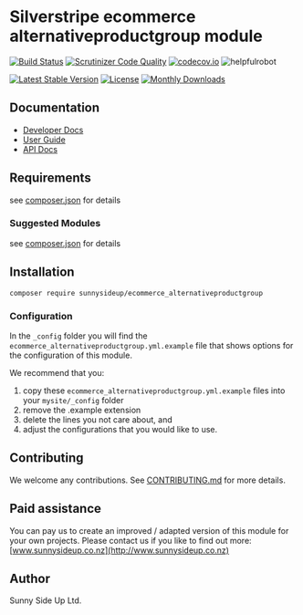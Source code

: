 # Silverstripe ecommerce alternativeproductgroup module
[![Build Status](https://travis-ci.org/sunnysideup/silverstripe-ecommerce_alternativeproductgroup.svg?branch=master)](https://travis-ci.org/sunnysideup/silverstripe-ecommerce_alternativeproductgroup)
[![Scrutinizer Code Quality](https://scrutinizer-ci.com/g/sunnysideup/silverstripe-ecommerce_alternativeproductgroup/badges/quality-score.png?b=master)](https://scrutinizer-ci.com/g/sunnysideup/silverstripe-ecommerce_alternativeproductgroup/?branch=master)
[![codecov.io](https://codecov.io/github/sunnysideup/silverstripe-ecommerce_alternativeproductgroup/coverage.svg?branch=master)](https://codecov.io/github/sunnysideup/silverstripe-ecommerce_alternativeproductgroup?branch=master)
![helpfulrobot](https://helpfulrobot.io/sunnysideup/ecommerce_alternativeproductgroup/badge)

[![Latest Stable Version](https://poser.pugx.org/sunnysideup/ecommerce_alternativeproductgroup/version)](https://packagist.org/packages/sunnysideup/ecommerce_alternativeproductgroup)
[![License](https://poser.pugx.org/sunnysideup/ecommerce_alternativeproductgroup/license)](https://packagist.org/packages/sunnysideup/ecommerce_alternativeproductgroup)
[![Monthly Downloads](https://poser.pugx.org/sunnysideup/ecommerce_alternativeproductgroup/d/monthly)](https://packagist.org/packages/sunnysideup/ecommerce_alternativeproductgroup)


## Documentation



 * [Developer Docs](docs/en/INDEX.md)
 * [User Guide](docs/en/userguide.md)
 * [API Docs](http://docs.ssmods.com/sunnysideup/ecommerce_alternativeproductgroup/classes.xhtml)

## Requirements



see [composer.json](composer.json) for details

### Suggested Modules



see [composer.json](composer.json) for details


## Installation


```
composer require sunnysideup/ecommerce_alternativeproductgroup
```

### Configuration



In the `_config` folder you will find the `ecommerce_alternativeproductgroup.yml.example`
file that shows options for the configuration of this module.

We recommend that you:

  1. copy these `ecommerce_alternativeproductgroup.yml.example` files into your
`mysite/_config` folder
  2. remove the .example extension
  3. delete the lines you not care about, and
  4. adjust the configurations that you would like to use.


## Contributing



We welcome any contributions. See [CONTRIBUTING.md](CONTRIBUTING.md) for more details.

## Paid assistance



You can pay us to create an improved / adapted version of this module for your own projects.  Please contact us if you like to find out more: [www.sunnysideup.co.nz](http://www.sunnysideup.co.nz)

## Author



Sunny Side Up Ltd.
